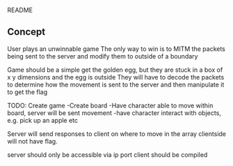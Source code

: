 README

Concept
---
User plays an unwinnable game
The only way to win is to MITM the packets being sent to the server and modify them to outside of a boundary

Game should be a simple get the golden egg, but they are stuck in a box of x y dimensions and the egg is outside
They will have to decode the packets to determine how the movement is sent to the server and then manipulate it
to get the flag

TODO:
Create game
-Create board
-Have character able to move within board, server will be sent movement
-have character interact with objects, e.g. pick up an apple etc

Server will send responses to client on where to move in the array
clientside will not have flag.

server should only be accessible via ip port
client should be compiled